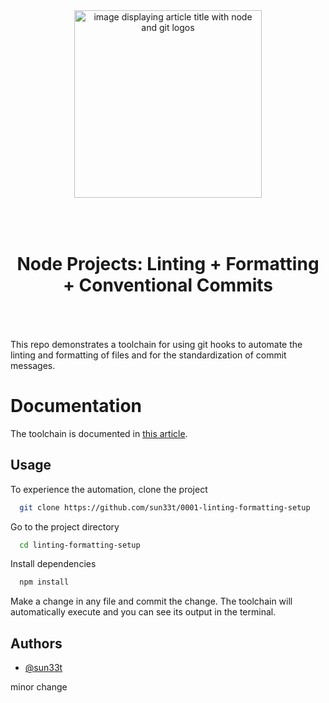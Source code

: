 <div align="center">
  <a href="https://www.suneet.codes/articles/linting-formatting-setup">
    <picture>
      <img alt="image displaying article title with node and git logos" src="https://res.cloudinary.com/suneet-codes/image/upload/v1738314003/suneet-codes/articles/linting-formatting-node_dsdot4.jpg" height="300">
    </picture>
  </a>
  <h1 style="padding-top:50px;padding-bottom:50px;" >Node Projects: Linting + Formatting + Conventional Commits</h1>

</div>

This repo demonstrates a toolchain for using git hooks to automate the linting and formatting of files and for the standardization of commit messages.

# Documentation

The toolchain is documented in [this article](https://suneet.codes/articles/linting-formatting-setup).

## Usage

To experience the automation, clone the project

```bash
  git clone https://github.com/sun33t/0001-linting-formatting-setup
```

Go to the project directory

```bash
  cd linting-formatting-setup
```

Install dependencies

```bash
  npm install
```

Make a change in any file and commit the change. The toolchain will automatically execute and you can see its output in the terminal.

## Authors

- [@sun33t](https://github.com/sun33t)

minor change
